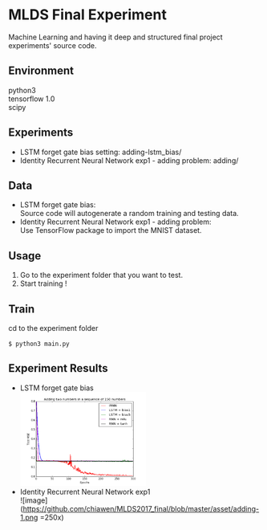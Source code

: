 MLDS Final Experiment 
====
Machine Learning and having it deep and structured final project experiments' source code.


## Environment
python3 <br />
tensorflow 1.0 <br />
scipy <br />

## Experiments

- LSTM forget gate bias setting: adding-lstm_bias/ <br />
- Identity Recurrent Neural Network exp1 - adding problem: adding/ <br />

## Data

- LSTM forget gate bias: <br />
  Source code will autogenerate a random training and testing data.
- Identity Recurrent Neural Network exp1 - adding problem: <br />
  Use TensorFlow package to import the MNIST dataset.


## Usage 
1. Go to the experiment folder that you want to test.
2. Start training !

## Train
cd to the experiment folder
```
$ python3 main.py 
```

## Experiment Results
- LSTM forget gate bias <br />
  <img src="https://github.com/chiawen/MLDS2017_final/blob/master/asset/bias.png" width="250x">
- Identity Recurrent Neural Network exp1 <br />
  ![image](https://github.com/chiawen/MLDS2017_final/blob/master/asset/adding-1.png =250x)








